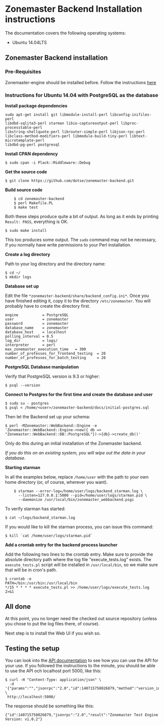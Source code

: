 # Zonemaster Backend Installation instructions

The documentation covers the following operating systems:

 * Ubuntu 14.04LTS

## Zonemaster Backend installation

### Pre-Requisites

Zonemaster-engine should be installed before. Follow the instructions
[here](https://github.com/dotse/zonemaster/blob/master/docs/documentation/installation.md)

### Instructions for Ubuntu 14.04 with PostgreSQL as the database 

**Install package dependencies**

```
sudo apt-get install git libmodule-install-perl libconfig-inifiles-perl 
libdbd-sqlite3-perl starman libio-captureoutput-perl libproc-processtable-perl 
libstring-shellquote-perl librouter-simple-perl libjson-rpc-perl 
libclass-method-modifiers-perl libmodule-build-tiny-perl libtext-microtemplate-perl 
libdbd-pg-perl postgresql
```

**Install CPAN dependency**

    $ sudo cpan -i Plack::Middleware::Debug


**Get the source code**

    $ git clone https://github.com/dotse/zonemaster-backend.git


**Build source code**
```
    $ cd zonemaster-backend
    $ perl Makefile.PL
    $ make test
```

Both these steps produce quite a bit of output. As long as it ends by
printing `Result: PASS`, everything is OK.

    $ sudo make install

This too produces some output. The `sudo` command may not be necessary,
if you normally have write permissions to your Perl installation.

**Create a log directory**

Path to your log directory and the directory name:

    $ cd ~/
    $ mkdir logs

**Database set up**

Edit the file `*zonemaster-backend/share/backend_config.ini*`. Once you have
finished editing it, copy it to the directory `/etc/zonemaster`. You will
probably have to create the directory first.

```
engine           = PostgreSQL
user             = zonemaster
password         = zonemaster
database_name    = zonemaster
database_host    = localhost
polling_interval = 0.5
log_dir          = logs/
interpreter      = perl
max_zonemaster_execution_time   = 300
number_of_professes_for_frontend_testing  = 20
number_of_professes_for_batch_testing     = 20
```

**PostgreSQL Database manipulation**

Verify that PostgreSQL version is 9.3 or higher:

    $ psql --version

**Connect to Postgres for the first time and create the database and user**

    $ sudo su - postgres
    $ psql < /home/<user>/zonemaster-backend/docs/initial-postgres.sql

Then let the Backend set up your schema:

    $ perl -MZonemaster::WebBackend::Engine -e 'Zonemaster::WebBackend::Engine->new({ db => "Zonemaster::WebBackend::DB::PostgreSQL"})->{db}->create_db()'

Only do this during an initial installation of the Zonemaster backend.

_If you do this on an existing system, you will wipe out the data in your
database_.


**Starting starman**

In all the examples below, replace `/home/user` with the path to your own home
directory (or, of course, wherever you want).

```
    $ starman --error-log=/home/user/logs/backend_starman.log \
      --listen=127.0.0.1:5000 --pid=/home/user/logs/starman.pid \
      --daemonize /usr/local/bin/zonemaster_webbackend.psgi
```

To verify starman has started:

    $ cat ~/logs/backend_starman.log

If you would like to kill the starman process, you can issue this command:

    $ kill `cat /home/user/logs/starman.pid`

**Add a crontab entry for the backend process launcher**

Add the following two lines to the crontab entry. Make sure to provide the
absolute directory path where the log file "execute_tests.log" exists. The
`execute_tests.pl` script will be installed in `/usr/local/bin`, so we make
sure that will be in cron's path.

```
$ crontab -e
PATH=/bin:/usr/bin:/usr/local/bin
*/15 * * * * execute_tests.pl >> /home/user/logs/execute_tests.log 2>&1
```

## All done

At this point, you no longer need the checked out source repository (unless
you chose to put the log files there, of course).

Next step is to install the Web UI if you wish so.


## Testing the setup

You can look into the [API documentation](API.md) to see how you can use the
API for your use. If you followed the instructions to the minute, you should
be able to use the API och localhost port 5000, like this:

    $ curl -H "Content-Type: application/json" \
      -d '{"params":"","jsonrpc":"2.0","id":140715758026879,"method":"version_info"}' \
     http://localhost:5000/

The response should be something like this:

    {"id":140715758026879,"jsonrpc":"2.0","result":"Zonemaster Test Engine Version: v1.0.2"}
